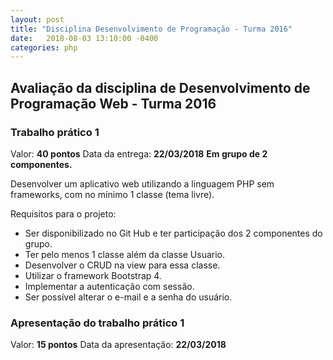 ```yaml
---
layout: post
title: "Disciplina Desenvolvimento de Programação - Turma 2016"
date:   2018-08-03 13:10:00 -0400
categories: php
---
```


## Avaliação da disciplina de Desenvolvimento de Programação Web - Turma 2016
### Trabalho prático 1
Valor: **40 pontos**
Data da entrega: **22/03/2018**
**Em grupo de 2 componentes.**

Desenvolver um aplicativo web utilizando a linguagem PHP sem frameworks, com no mínimo 1 classe (tema livre).

Requisitos para o projeto:
* Ser disponibilizado no Git Hub e ter participação dos 2 componentes do grupo.
* Ter pelo menos 1 classe além da classe Usuario.
* Desenvolver o CRUD na view para essa classe.
* Utilizar o framework Bootstrap 4.
* Implementar a autenticação com sessão.
* Ser possível alterar o e-mail e a senha do usuário.

### Apresentação do trabalho prático 1
Valor: **15 pontos**
Data da apresentação: **22/03/2018**
